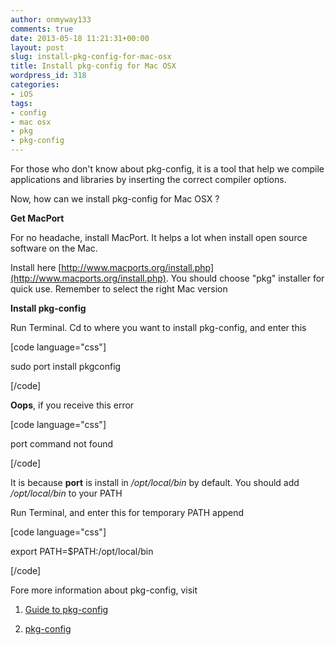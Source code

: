 ```yaml
---
author: onmyway133
comments: true
date: 2013-05-18 11:21:31+00:00
layout: post
slug: install-pkg-config-for-mac-osx
title: Install pkg-config for Mac OSX
wordpress_id: 318
categories:
- iOS
tags:
- config
- mac osx
- pkg
- pkg-config
---
```


For those who don't know about pkg-config, it is a tool that help we compile applications and libraries by inserting the correct compiler options.




Now, how can we install pkg-config for Mac OSX ?




**Get MacPort**  

For no headache, install MacPort. It helps a lot when install open source software on the Mac.  

Install here [http://www.macports.org/install.php](http://www.macports.org/install.php). You should choose "pkg" installer for quick use. Remember to select the right Mac version




**Install pkg-config**  

Run Terminal. Cd to where you want to install pkg-config, and enter this




[code language="css"]  

sudo port install pkgconfig  

[/code]





**Oops**, if you receive this error




[code language="css"]  

port command not found  

[/code]




It is because **port** is install in _/opt/local/bin_  by default. You should add _/opt/local/bin_ to your PATH




Run Terminal, and enter this for temporary PATH append




[code language="css"]  

export PATH=$PATH:/opt/local/bin  

[/code]




Fore more information about pkg-config, visit  

1. [Guide to pkg-config](http://people.freedesktop.org/~dbn/pkg-config-guide.html)  

2. [pkg-config](http://www.freedesktop.org/wiki/Software/pkg-config/)
